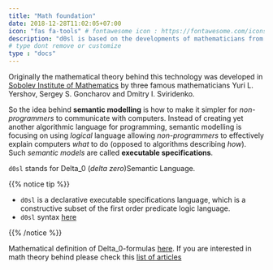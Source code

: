 ```yaml
---
title: "Math foundation"
date: 2018-12-28T11:02:05+07:00
icon: "fas fa-tools" # fontawesome icon : https://fontawesome.com/icons
description: "d0sl is based on the developments of mathematicians from Novosibirsk Akademgorodok, one of the largest scientific centers in Russia."
# type dont remove or customize
type : "docs"
---
```


Originally the mathematical theory behind this technology was developed in [Sobolev Institute of Mathematics](http://math.nsc.ru) by three famous  mathematicians Yuri L. Yershov, Sergey S. Goncharov and Dmitry I. Sviridenko. 

So the idea behind **semantic modelling** is how to make it simpler for _non-programmers_ to communicate with computers. Instead of creating yet another algorithmic language for programming, semantic modelling is focusing on using _logical_ language allowing _non-programmers_ to effectively explain computers _what_ to do (opposed to algorithms describing _how_). Such _semantic models_ are called **executable specifications**.

`d0sl` stands for Delta_0 (_delta zero_)Semantiс Language.

{{% notice tip %}}
- `d0sl` is a declarative executable specifications language, which is a constructive subset of the first order predicate logic language. 
- `d0sl` syntax [here](/d0sl-language)

{{% /notice  %}}


Mathematical definition of Delta_0-formulas [here](delta0_math_def).  If you are interested in math theory behind please check this [list of articles](articles)